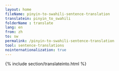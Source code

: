```yaml
---
layout: home
fileName: pinyin-to-swahili-sentence-translation
translatein: pinyin_to_swahili
folderName : translate
lang: en
from: zh
to: sw
permalink: /pinyin-to-swahili-sentence-translation
tool: sentence-translations
nointernationalization: true
---
```

{% include section/translateinto.html %}

